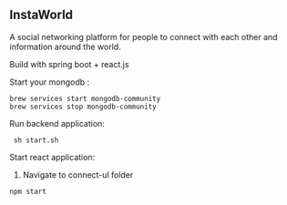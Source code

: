 ## InstaWorld
A social networking platform for people to connect with each other and information around the world.

Build with spring boot + react.js

Start your mongodb :
    
    brew services start mongodb-community
    brew services stop mongodb-community

Run backend application:
     
     sh start.sh


Start react application:

   1. Navigate to connect-ul folder
   
    npm start